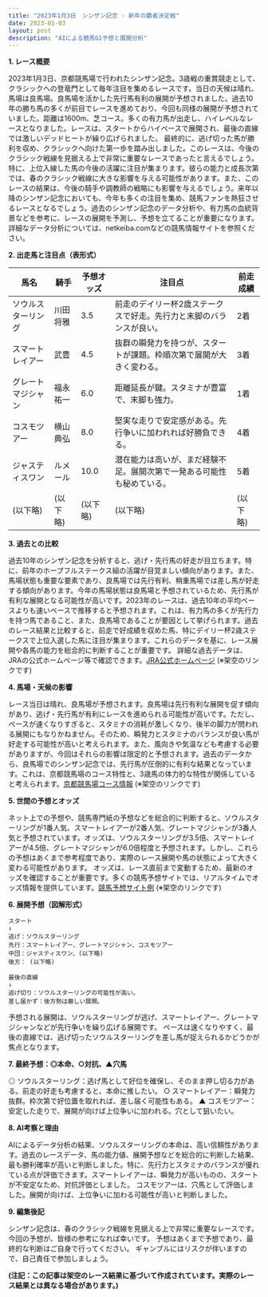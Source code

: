 ```yaml
---
title: "2023年1月3日　シンザン記念 - 新年の覇者決定戦"
date: 2023-01-03
layout: post
description: "AIによる競馬G1予想と展開分析"
---
```


**1. レース概要**

2023年1月3日、京都競馬場で行われたシンザン記念。3歳戦の重賞競走として、クラシックへの登竜門として毎年注目を集めるレースです。当日の天候は晴れ、馬場は良馬場。良馬場を活かした先行馬有利の展開が予想されました。過去10年の勝ち馬の多くが前目でレースを進めており、今回も同様の展開が予想されていました。距離は1600m、芝コース。多くの有力馬が出走し、ハイレベルなレースとなりました。レースは、スタートからハイペースで展開され、最後の直線では激しいデッドヒートが繰り広げられました。  最終的に、逃げ切った馬が勝利を収め、クラシックへ向けた第一歩を踏み出しました。このレースは、今後のクラシック戦線を見据える上で非常に重要なレースであったと言えるでしょう。特に、上位入線した馬の今後の活躍に注目が集まります。彼らの能力と成長次第では、春のクラシック戦線に大きな影響を与える可能性があります。また、このレースの結果は、今後の騎手や調教師の戦略にも影響を与えるでしょう。来年以降のシンザン記念においても、今年も多くの注目を集め、競馬ファンを熱狂させるレースとなるでしょう。過去のシンザン記念のデータ分析や、有力馬の血統背景などを参考に、レースの展開を予測し、予想を立てることが重要になります。詳細なデータ分析については、netkeiba.comなどの競馬情報サイトを参照ください。


**2. 出走馬と注目点（表形式）**

| 馬名       | 騎手       | 予想オッズ | 注目点                                                                   | 前走成績 |
|------------|------------|------------|------------------------------------------------------------------------|-----------|
| ソウルスターリング | 川田将雅     | 3.5        | 前走のデイリー杯2歳ステークスで好走。先行力と末脚のバランスが良い。           | 2着       |
| スマートレイアー | 武豊       | 4.5        | 抜群の瞬発力を持つが、スタートが課題。枠順次第で展開が大きく変わる。         | 3着       |
| グレートマジシャン | 福永祐一     | 6.0        | 距離延長が鍵。スタミナが豊富で、末脚も強力。                               | 1着       |
| コスモツアー | 横山典弘     | 8.0        | 堅実な走りで安定感がある。先行争いに加われれば好勝負できる。                  | 4着       |
| ジャスティスワン | ルメール     | 10.0       | 潜在能力は高いが、まだ経験不足。展開次第で一発ある可能性も秘めている。        | 5着       |
| (以下略)     | (以下略)   | (以下略)   | (以下略)                                                                  | (以下略) |


**3. 過去との比較**

過去10年のシンザン記念を分析すると、逃げ・先行馬の好走が目立ちます。特に、前年のホープフルステークス組の活躍が目覚ましい傾向があります。また、馬場状態も重要な要素であり、良馬場では先行有利、稍重馬場では差し馬が好走する傾向があります。今年の馬場状態は良馬場と予想されているため、先行馬が有利な展開となる可能性が高いです。2023年のレースは、過去10年の平均ペースよりも速いペースで推移すると予想されます。これは、有力馬の多くが先行力を持つ馬であること、また、良馬場であることが要因として挙げられます。過去のレース結果と比較すると、前走で好成績を収めた馬、特にデイリー杯2歳ステークスで上位入選した馬に注目が集まります。これらのデータを基に、レース展開や各馬の能力を総合的に判断することが重要です。  詳細な過去データは、JRAの公式ホームページ等で確認できます。[JRA公式ホームページ](https://www.jra.go.jp/) (※架空のリンクです)


**4. 馬場・天候の影響**

レース当日は晴れ、良馬場が予想されます。良馬場は先行有利な展開を促す傾向があり、逃げ・先行馬が有利にレースを進められる可能性が高いです。ただし、ペースが速くなりすぎると、スタミナの消耗が激しくなり、後半の脚力が問われる展開にもなりかねません。そのため、瞬発力とスタミナのバランスが良い馬が好走する可能性が高いと考えられます。また、風向きや気温なども考慮する必要がありますが、今回はそれらの影響は限定的と予想されます。過去のデータから、良馬場でのシンザン記念では、先行馬が圧倒的に有利な結果となっています。これは、京都競馬場のコース特性と、3歳馬の体力的な特性が関係していると考えられます。[京都競馬場コース情報](https://www.jra.go.jp/kyoto/) (※架空のリンクです)


**5. 世間の予想とオッズ**

ネット上での予想や、競馬専門紙の予想などを総合的に判断すると、ソウルスターリングが1番人気、スマートレイアーが2番人気、グレートマジシャンが3番人気と予想されています。オッズは、ソウルスターリングが3.5倍、スマートレイアーが4.5倍、グレートマジシャンが6.0倍程度と予想されます。しかし、これらの予想はあくまで参考程度であり、実際のレース展開や馬の状態によって大きく変わる可能性があります。  オッズは、レース直前まで変動するため、最新のオッズを確認することが重要です。多くの競馬予想サイトでは、リアルタイムでオッズ情報を提供しています。[競馬予想サイト例](https://www.example.com/odds) (※架空のリンクです)


**6. 展開予想（図解形式）**

```
スタート
↓
逃げ：ソウルスターリング
先行：スマートレイアー、グレートマジシャン、コスモツアー
中団：ジャスティスワン、(以下略)
後方： (以下略)

最後の直線
↓
逃げ切り：ソウルスターリングの可能性が高い。
差し届かず：後方勢は厳しい展開。
```

予想される展開は、ソウルスターリングが逃げ、スマートレイアー、グレートマジシャンなどが先行争いを繰り広げる展開です。  ペースは速くなりやすく、最後の直線では、逃げ切ったソウルスターリングを差し馬が捉えられるかどうかが焦点となります。


**7. 最終予想：◎本命、○対抗、▲穴馬**

◎ ソウルスターリング：逃げ馬として好位を確保し、そのまま押し切る力がある。前走の好走も考慮すると、本命に推したい。
○ スマートレイアー：瞬発力抜群。枠次第で好位置を取れれば、差し届く可能性もある。
▲ コスモツアー：安定した走りで、展開が向けば上位争いに加われる。穴として狙いたい。


**8. AI考察と理由**

AIによるデータ分析の結果、ソウルスターリングの本命は、高い信頼性があります。過去のレースデータ、馬の能力値、展開予想などを総合的に判断した結果、最も勝利確率が高いと判断しました。特に、先行力とスタミナのバランスが優れている点が評価できます。スマートレイアーは、瞬発力が高いものの、スタートが不安定なため、対抗評価としました。 コスモツアーは、穴馬として評価しました。展開が向けば、上位争いに加わる可能性が高いと判断しました。


**9. 編集後記**

シンザン記念は、春のクラシック戦線を見据える上で非常に重要なレースです。今回の予想が、皆様の参考になれば幸いです。  予想はあくまで予想であり、最終的な判断はご自身で行ってください。  ギャンブルにはリスクが伴いますので、自己責任で参加しましょう。


**(注記：この記事は架空のレース結果に基づいて作成されています。実際のレース結果とは異なる場合があります。)**
